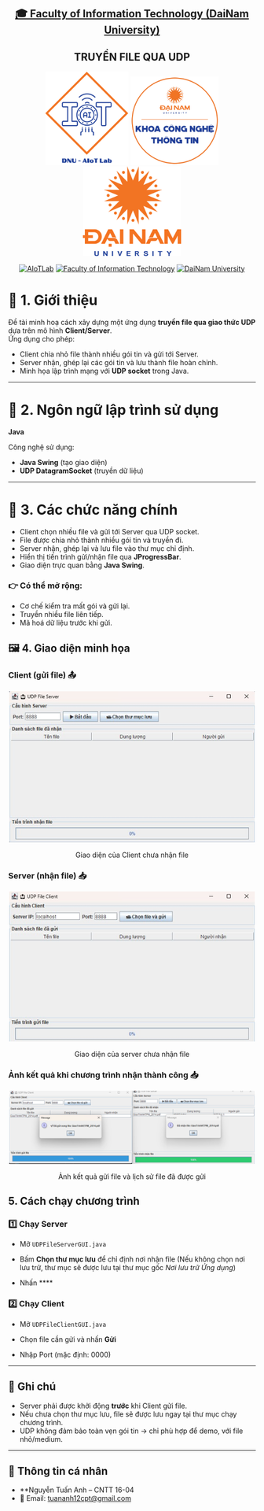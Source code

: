 <h2 align="center">
    <a href="https://dainam.edu.vn/vi/khoa-cong-nghe-thong-tin">
    🎓 Faculty of Information Technology (DaiNam University)
    </a>
</h2>
<h2 align="center">
    TRUYỀN FILE QUA UDP 
</h2>
<div align="center">
    <p align="center">
        <img src="docs/aiotlab_logo.png" alt="AIoTLab Logo" width="170"/>
        <img src="docs/fitdnu_logo.png" alt="AIoTLab Logo" width="180"/>
        <img src="docs/dnu_logo.png" alt="DaiNam University Logo" width="200"/>
    </p>

[![AIoTLab](https://img.shields.io/badge/AIoTLab-green?style=for-the-badge)](https://www.facebook.com/DNUAIoTLab)
[![Faculty of Information Technology](https://img.shields.io/badge/Faculty%20of%20Information%20Technology-blue?style=for-the-badge)](https://dainam.edu.vn/vi/khoa-cong-nghe-thong-tin)
[![DaiNam University](https://img.shields.io/badge/DaiNam%20University-orange?style=for-the-badge)](https://dainam.edu.vn)

</div>


#  📖  1. Giới thiệu
Đề tài minh hoạ cách xây dựng một ứng dụng **truyền file qua giao thức UDP** dựa trên mô hình **Client/Server**.  
Ứng dụng cho phép:

- Client chia nhỏ file thành nhiều gói tin và gửi tới Server.  
- Server nhận, ghép lại các gói tin và lưu thành file hoàn chỉnh.  
- Minh họa lập trình mạng với **UDP socket** trong Java.  

---

# 🔧 2. Ngôn ngữ lập trình sử dụng
**Java**

Công nghệ sử dụng:
- **Java Swing** (tạo giao diện)  
- **UDP DatagramSocket** (truyền dữ liệu)  

---

# 🚀 3. Các chức năng chính
- Client chọn nhiều file và gửi tới Server qua UDP socket.  
- File được chia nhỏ thành nhiều gói tin và truyền đi.  
- Server nhận, ghép lại và lưu file vào thư mục chỉ định.  
- Hiển thị tiến trình gửi/nhận file qua **JProgressBar**.  
- Giao diện trực quan bằng **Java Swing**.  

### 👉 Có thể mở rộng:
- Cơ chế kiểm tra mất gói và gửi lại.  
- Truyền nhiều file liên tiếp.  
- Mã hoá dữ liệu trước khi gửi.  

## 🖼️ 4. Giao diện minh họa

### Client (gửi file) 📤
<div align="center">
    <p align="center">
        <img src="docs/seve1.jpg" alt="" width="500"/>
<p>Giao diện của Client chưa nhận file<p>  
</p>
</div>


### Server (nhận file) 📥
<div align="center">
    <p align="center">
        <img src="docs/server1.jpg" alt="" width="500"/>
        
</p>
<p>Giao diện của server chưa nhận file  <p>
</div>


 ### Ảnh kết quả khi chương trình nhận thành công 📥
 <div align="center">
    <p align="center">
        <img src="docs/anh12.png" alt="" width="500"/>
        
</p>
<p> Ảnh kết quả gửi file và lịch sử file đã được gửi <p>
</div>


## 5. Cách chạy chương trình

### 1️⃣ Chạy Server
- Mở `UDPFileServerGUI.java`  
  
- Bấm **Chọn thư mục lưu** để chỉ định nơi nhận file (Nếu không chọn nơi lưu trữ, thư mục sẽ được lưu tại thư mục gốc *Nơi lưu trữ Ứng dụng*)  
- Nhấn ****

### 2️⃣ Chạy Client
- Mở `UDPFileClientGUI.java`  

- Chọn file cần gửi và nhấn **Gửi**
- Nhập Port (mặc định: 0000)

---

## 📌 Ghi chú
- Server phải được khởi động **trước** khi Client gửi file.  
- Nếu chưa chọn thư mục lưu, file sẽ được lưu ngay tại thư mục chạy chương trình.  
- UDP không đảm bảo toàn vẹn gói tin → chỉ phù hợp để demo, với file nhỏ/medium.  

---

## 👤 Thông tin cá nhân
- **Nguyễn Tuấn Anh – CNTT 16-04  
- 📧 Email: tuananh12cpt@gmail.com  


